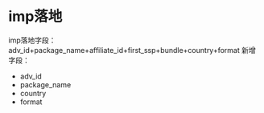 # imp落地
imp落地字段：adv_id+package_name+affiliate_id+first_ssp+bundle+country+format
新增字段：
- adv_id
- package_name
- country
- format